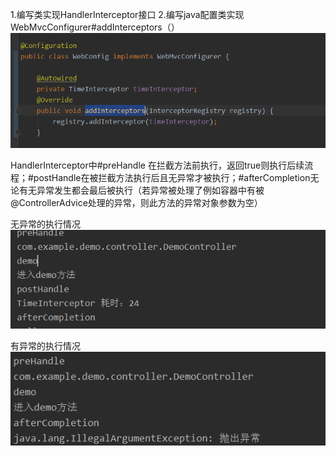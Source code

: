 1.编写类实现HandlerInterceptor接口
2.编写java配置类实现WebMvcConfigurer#addInterceptors（）
![](.向容器注册inceptor_images/7d34d20f.png)


HandlerInterceptor中#preHandle 在拦截方法前执行，返回true则执行后续流程；#postHandle在被拦截方法执行后且无异常才被执行；#afterCompletion无论有无异常发生都会最后被执行（若异常被处理了例如容器中有被@ControllerAdvice处理的异常，则此方法的异常对象参数为空）

无异常的执行情况
![](.向容器注册inceptor_images/a9c5e7f5.png)

有异常的执行情况![](.向容器注册inceptor_images/64bc039e.png)

